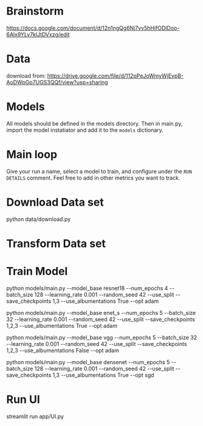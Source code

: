 # Brainstorm
https://docs.google.com/document/d/12n1ngQg6Nj7vv5hHjfODlDoo-6Alx9YLy7klJtDVxzg/edit

# Data
download from: https://drive.google.com/file/d/112pPeJoWmyWjEvpB-AoDWpGp7UGS3QQf/view?usp=sharing

# Models
All models should be defined in the models directory. Then in main.py, import the model instatiator and add it to the `models` dictionary. 

# Main loop
Give your run a name, select a model to train, and configure under the `RUN DETAILS` comment.
Feel free to add in other metrics you want to track. 




# Download Data set
python data/download.py

# Transform Data set


# Train Model
python models/main.py --model_base resnet18 --num_epochs  4 --batch_size  128 --learning_rate  0.001 --random_seed  42 --use_split --save_checkpoints 1,3 --use_albumentations True --opt adam

python models/main.py --model_base enet_s --num_epochs  5 --batch_size  32 --learning_rate  0.001 --random_seed  42 --use_split --save_checkpoints  1,2,3 --use_albumentations True --opt adam

python models/main.py --model_base vgg --num_epochs  5 --batch_size  32 --learning_rate  0.001 --random_seed  42 --use_split --save_checkpoints  1,2,3 --use_albumentations False --opt adam

python models/main.py --model_base densenet --num_epochs  5 --batch_size  128 --learning_rate  0.001 --random_seed  42 --use_split --save_checkpoints 1,3 --use_albumentations True --opt sgd

# Run UI
streamlit run app/UI.py
